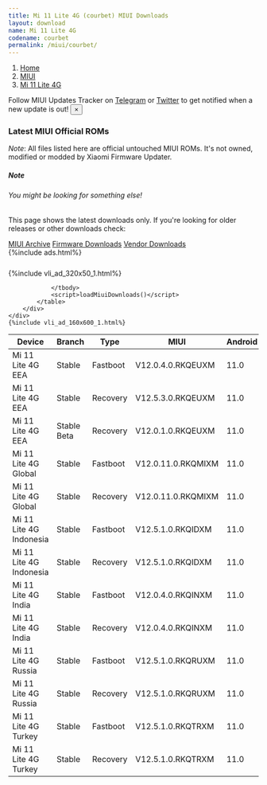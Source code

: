 ```yaml
---
title: Mi 11 Lite 4G (courbet) MIUI Downloads
layout: download
name: Mi 11 Lite 4G
codename: courbet
permalink: /miui/courbet/
---
```

<nav aria-label="breadcrumb">
    <ol class="breadcrumb">
        <li class="breadcrumb-item"><a href="/">Home</a></li>
        <li class="breadcrumb-item"><a href="/miui/">MIUI</a></li>
        <li class="breadcrumb-item active" aria-current="page"><a href="/miui/courbet/">Mi 11 Lite 4G</a></li>
    </ol>
</nav>
<div class="alert alert-primary alert-dismissible fade show" role="alert">
    Follow MIUI Updates Tracker on <a href="https://t.me/MIUIUpdatesTracker" class="alert-link">Telegram</a>
     or <a href="https://twitter.com/MiFwUpdater" class="alert-link">Twitter</a> to get notified when a new update is out!
    <button type="button" class="close" data-dismiss="alert" aria-label="Close">
        <span aria-hidden="true">&times;</span>
    </button>
</div>

### Latest MIUI Official ROMs
*Note*: All files listed here are official untouched MIUI ROMs. It's not owned, modified or modded by Xiaomi Firmware Updater.
<div class="card">
  <div class="card-body">
    <h5 class="card-title">Note</h5>
    <h6 class="card-subtitle mb-2 text-muted">You might be looking for something else!</h6>
    <p class="card-text">This page shows the latest downloads only.
     If you're looking for older releases or other downloads check:</p>
    <a href="/archive/miui/courbet/" class="card-link">MIUI Archive</a>
    <a href="/firmware/courbet/" class="card-link">Firmware Downloads</a>
    <a href="/vendor/courbet/" class="card-link">Vendor Downloads</a>
  </div>
</div>
{%include ads.html%}
<div class="row justify-content-center">
    <div class="col-10">
        <div class="table-responsive-md" style="margin-top: 25px;">
            {%include vli_ad_320x50_1.html%}
            <table id="miui" class="display dt-responsive nowrap compact table table-striped table-hover table-sm">
                <thead class="thead-dark">
                    <tr>
                        <th data-ref="device">Device</th>
                        <th data-ref="branch">Branch</th>
                        <th data-ref="type">Type</th>
                        <th data-ref="miui">MIUI</th>
                        <th data-ref="android">Android</th>
                        <th data-ref="size">Size</th>
                        <th data-ref="size">Date</th>
                        <th data-ref="link">Link</th>
                    </tr>
                </thead>
                <tbody>
                <tr><td>Mi 11 Lite 4G EEA</td><td>Stable</td><td>Fastboot</td><td>V12.0.4.0.RKQEUXM</td><td>11.0</td><td>5.0 GB</td><td>2021-04-13</td><td><a href="/miui/courbet/stable/V12.0.4.0.RKQEUXM/">Download</a></td></tr>
<tr><td>Mi 11 Lite 4G EEA</td><td>Stable</td><td>Recovery</td><td>V12.5.3.0.RKQEUXM</td><td>11.0</td><td>2.9 GB</td><td>2021-07-06</td><td><a href="/miui/courbet/stable/V12.5.3.0.RKQEUXM/">Download</a></td></tr>
<tr><td>Mi 11 Lite 4G EEA</td><td>Stable Beta</td><td>Recovery</td><td>V12.0.1.0.RKQEUXM</td><td>11.0</td><td>2.8 GB</td><td>2021-03-31</td><td><a href="/miui/courbet/stable beta/V12.0.1.0.RKQEUXM/">Download</a></td></tr>
<tr><td>Mi 11 Lite 4G Global</td><td>Stable</td><td>Fastboot</td><td>V12.0.11.0.RKQMIXM</td><td>11.0</td><td>5.1 GB</td><td>2021-05-19</td><td><a href="/miui/courbet/stable/V12.0.11.0.RKQMIXM/">Download</a></td></tr>
<tr><td>Mi 11 Lite 4G Global</td><td>Stable</td><td>Recovery</td><td>V12.0.11.0.RKQMIXM</td><td>11.0</td><td>2.9 GB</td><td>2021-05-24</td><td><a href="/miui/courbet/stable/V12.0.11.0.RKQMIXM/">Download</a></td></tr>
<tr><td>Mi 11 Lite 4G Indonesia</td><td>Stable</td><td>Fastboot</td><td>V12.5.1.0.RKQIDXM</td><td>11.0</td><td>4.5 GB</td><td>2021-06-30</td><td><a href="/miui/courbet/stable/V12.5.1.0.RKQIDXM/">Download</a></td></tr>
<tr><td>Mi 11 Lite 4G Indonesia</td><td>Stable</td><td>Recovery</td><td>V12.5.1.0.RKQIDXM</td><td>11.0</td><td>2.9 GB</td><td>2021-07-09</td><td><a href="/miui/courbet/stable/V12.5.1.0.RKQIDXM/">Download</a></td></tr>
<tr><td>Mi 11 Lite 4G India</td><td>Stable</td><td>Fastboot</td><td>V12.0.4.0.RKQINXM</td><td>11.0</td><td>3.4 GB</td><td>2021-04-22</td><td><a href="/miui/courbet/stable/V12.0.4.0.RKQINXM/">Download</a></td></tr>
<tr><td>Mi 11 Lite 4G India</td><td>Stable</td><td>Recovery</td><td>V12.0.4.0.RKQINXM</td><td>11.0</td><td>2.8 GB</td><td>2021-05-24</td><td><a href="/miui/courbet/stable/V12.0.4.0.RKQINXM/">Download</a></td></tr>
<tr><td>Mi 11 Lite 4G Russia</td><td>Stable</td><td>Fastboot</td><td>V12.5.1.0.RKQRUXM</td><td>11.0</td><td>4.7 GB</td><td>2021-06-25</td><td><a href="/miui/courbet/stable/V12.5.1.0.RKQRUXM/">Download</a></td></tr>
<tr><td>Mi 11 Lite 4G Russia</td><td>Stable</td><td>Recovery</td><td>V12.5.1.0.RKQRUXM</td><td>11.0</td><td>2.9 GB</td><td>2021-07-02</td><td><a href="/miui/courbet/stable/V12.5.1.0.RKQRUXM/">Download</a></td></tr>
<tr><td>Mi 11 Lite 4G Turkey</td><td>Stable</td><td>Fastboot</td><td>V12.5.1.0.RKQTRXM</td><td>11.0</td><td>4.3 GB</td><td>2021-06-30</td><td><a href="/miui/courbet/stable/V12.5.1.0.RKQTRXM/">Download</a></td></tr>
<tr><td>Mi 11 Lite 4G Turkey</td><td>Stable</td><td>Recovery</td><td>V12.5.1.0.RKQTRXM</td><td>11.0</td><td>2.9 GB</td><td>2021-07-06</td><td><a href="/miui/courbet/stable/V12.5.1.0.RKQTRXM/">Download</a></td></tr>

                </tbody>
                <script>loadMiuiDownloads()</script>
            </table>
        </div>
    </div>
    {%include vli_ad_160x600_1.html%}
</div>
